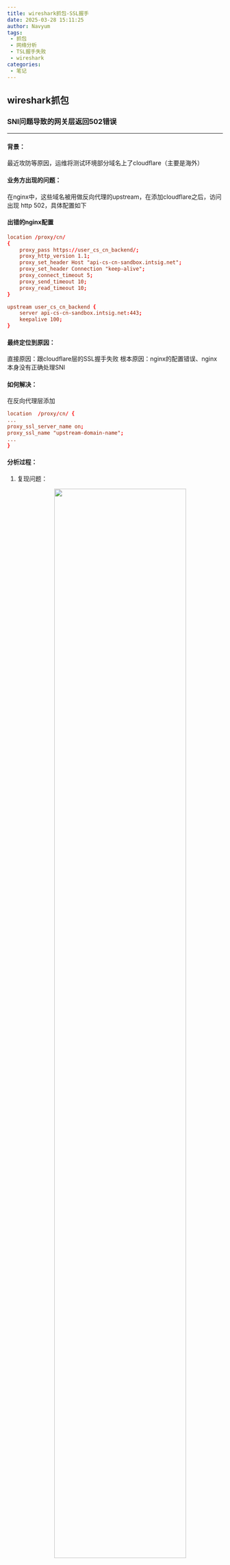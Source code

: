 ```yaml
---
title: wireshark抓包-SSL握手
date: 2025-03-28 15:11:25
author: Navyum
tags: 
 - 抓包
 - 网络分析
 - TSL握手失败
 - wireshark
categories: 
 - 笔记
---
```

## wireshark抓包

### SNI问题导致的网关层返回502错误
---

#### 背景：
最近攻防等原因，运维将测试环境部分域名上了cloudflare（主要是海外）

#### 业务方出现的问题：
在nginx中，这些域名被用做反向代理的upstream，在添加cloudflare之后，访问出现 http 502，具体配置如下

#### 出错的nginx配置
```nginx.conf
location /proxy/cn/
{
    proxy_pass https://user_cs_cn_backend/;
    proxy_http_version 1.1;
    proxy_set_header Host "api-cs-cn-sandbox.intsig.net";
    proxy_set_header Connection "keep-alive";
    proxy_connect_timeout 5;
    proxy_send_timeout 10;
    proxy_read_timeout 10;
}
```

```backend.conf
upstream user_cs_cn_backend {
    server api-cs-cn-sandbox.intsig.net:443;
    keepalive 100;
}
```

#### 最终定位到原因：
直接原因：跟cloudflare层的SSL握手失败
根本原因：nginx的配置错误、nginx本身没有正确处理SNI

#### 如何解决：
在反向代理层添加
```nginx.conf
location  /proxy/cn/ {
...
proxy_ssl_server_name on;
proxy_ssl_name "upstream-domain-name";
...
}
``` 

#### 分析过程：
1. 复现问题：
    <p align="center"><img src="https://raw.staticdn.net/Navyum/imgbed/pic/IMG/948a66b5573e0091700f8bdc3696a561.png" width="80%"></p>
2. 查看域名解析情况：
    <p align="center"><img src="https://raw.staticdn.net/Navyum/imgbed/pic/IMG/46a1f13e9f01859b312094dfa5fbe24b.png" width="80%"></p>
3. 通过tcpdump进行抓包，在wireshark中打开
    <p align="center"><img src="https://raw.staticdn.net/Navyum/imgbed/pic/IMG/7c6e0c2d6131e36333e8c24a35cdefb8.png" width="80%"></p>
    <p align="center"><img src="https://raw.staticdn.net/Navyum/imgbed/pic/IMG/517590ec728251d6e3c2cc816e4a26e2.png" width="80%"></p>

4. 查看详细失败：
    <p align="center"><img src="https://raw.staticdn.net/Navyum/imgbed/pic/IMG/4f15c3123bfaa068f9dc582112407e3b.png" width="80%"></p>
5. TLS握手失败错误码 40解读：
    * 根本原因是 SNI 缺失，因为nginx在反向代理时，如果使用的是负载均衡的backend，默认会把host值、SNI传成backend的名称（user_cs_cn_backend），而不是真实的域名（巨坑）。
    * SNI解读：
        * SNI（Server Name Indication）允许客户端在TLS握手时指定要访问的域名，这样服务器可以返回正确的证书。
        * 在反向代理中，如果后端服务（网关）使用不同的域名（网关需要设置为多个域名对应一个公网ip），代理服务器必须正确传递SNI信息，否则后端可能无法识别请求，导致握手失败。
    * 基于这个原因，有两种处理方式：
        1. 不使用backend做负载均衡，而是直接写成对应域名。一般开发、测试环境可以这样操作。
           ```nginx.conf
                location /proxy/cn/
                {
                    proxy_pass https://api-cs-cn-sandbox.intsig.net/;
                    proxy_http_version 1.1;
                    proxy_set_header Connection "keep-alive";
                    proxy_connect_timeout 5;
                    proxy_send_timeout 10;
                    proxy_read_timeout 10;
                }
           ```
        2. 设置正确的SNI信息，proxy_ssl_server_name、proxy_ssl_name。如果涉及backend存在多个域名，则需要结合map、变量，来设置proxy_ssl_name。
            ```nginx.conf
            location  /proxy/cn/ {
            ...
            proxy_ssl_server_name on;
            proxy_ssl_name "upstream-domain-name";
            ...
            }
            ```